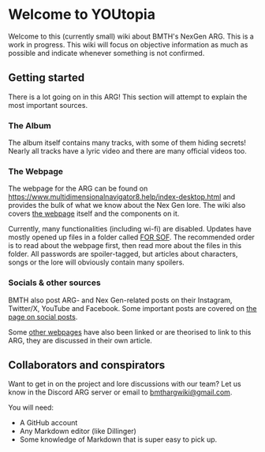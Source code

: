 # Welcome to YOUtopia

Welcome to this (currently small) wiki about BMTH's NexGen ARG. This is a work in progress. 
This wiki will focus on objective information as much as possible and indicate whenever something is not confirmed.

## Getting started

There is a lot going on in this ARG! This section will attempt to explain the most important sources.

### The Album

The album itself contains many tracks, with some of them hiding secrets! Nearly all tracks 
have a lyric video and there are many official videos too.

### The Webpage

The webpage for the ARG can be found on https://www.multidimensionalnavigator8.help/index-desktop.html 
and provides the bulk of what we know about the Nex Gen lore. The wiki also covers [the webpage](pages/webpage) 
itself and the components on it.

Currently, many functionalities (including wi-fi) are disabled. Updates have mostly opened up 
files in a folder called [FOR SOF](pages/files/for-sof). The recommended order is to read about the webpage first, 
then read more about the files in this folder. All passwords are spoiler-tagged, but articles about characters, songs 
or the lore will obviously contain many spoilers.

### Socials & other sources

BMTH also post ARG- and Nex Gen-related posts on their Instagram, Twitter/X, YouTube and Facebook. Some important 
posts are covered on [the page on social posts](pages/socials/social-posts).

Some [other webpages](pages/other-webpages) have also been linked or are theorised to link to this ARG, 
they are discussed in their own article.

## Collaborators and conspirators

Want to get in on the project and lore discussions with our team? Let us know in the Discord ARG server or email to 
bmthargwiki@gmail.com.

You will need:
- A GitHub account
- Any Markdown editor (like Dillinger)
- Some knowledge of Markdown that is super easy to pick up.